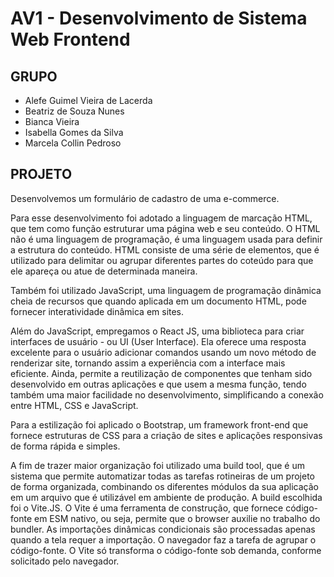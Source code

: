 # **AV1 - Desenvolvimento de Sistema Web Frontend**

## **GRUPO**
- Alefe Guimel Vieira de Lacerda
- Beatriz de Souza Nunes
- Bianca Vieira
- Isabella Gomes da Silva 
- Marcela Collin Pedroso

## **PROJETO**
Desenvolvemos um formulário de cadastro de uma e-commerce. 

Para esse desenvolvimento foi adotado a linguagem de marcação HTML, que tem como função estruturar uma página web e seu conteúdo. O HTML não é uma linguagem de programação, é uma linguagem usada para definir a estrutura do conteúdo. HTML consiste de uma série de elementos, que é utilizado para delimitar ou agrupar diferentes partes do coteúdo para que ele apareça ou atue de determinada maneira. 

Também foi utilizado JavaScript, uma linguagem de programação dinâmica cheia de recursos que quando aplicada em um documento HTML, pode fornecer interatividade dinâmica em sites. 

Além do JavaScript, empregamos o React JS,  uma biblioteca para criar interfaces de usuário - ou UI (User Interface). Ela oferece uma resposta excelente para o usuário adicionar comandos usando um novo método de renderizar site, tornando assim a experiência com a interface mais eficiente. Ainda, permite a reutilização de componentes que tenham sido desenvolvido em outras aplicações e que usem a mesma função, tendo também uma maior facilidade no desenvolvimento, simplificando a conexão entre HTML, CSS e JavaScript.

Para a estilização foi aplicado o Bootstrap, um framework front-end que fornece estruturas de CSS para a criação de sites e aplicações responsivas de forma rápida e simples.

A fim de trazer maior organização foi utilizado uma build tool, que é um sistema que permite automatizar todas as tarefas rotineiras de um projeto de forma organizada, combinando os diferentes módulos da sua aplicação em um arquivo que é utilizável em ambiente de produção. A build escolhida foi o Vite.JS. O Vite é uma ferramenta de construção, que fornece código-fonte em ESM nativo, ou seja, permite que o browser auxilie no trabalho do bundler. As importações dinâmicas condicionais são processadas apenas quando a tela requer a importação. O navegador faz a tarefa de agrupar o código-fonte. O Vite só transforma o código-fonte sob demanda, conforme solicitado pelo navegador.